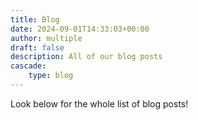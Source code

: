 ```yaml
---
title: Blog
date: 2024-09-01T14:33:03+00:00
author: multiple
draft: false
description: All of our blog posts
cascade:
    type: blog
---
```


Look below for the whole list of blog posts! 
